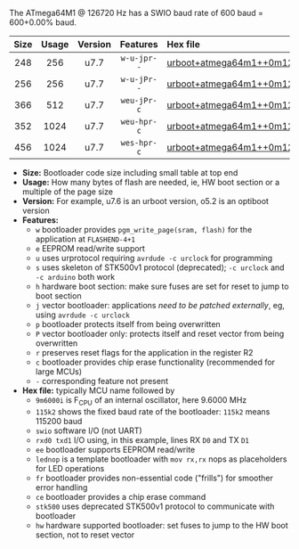 The ATmega64M1 @ 126720 Hz has a SWIO baud rate of 600 baud = 600+0.00% baud.

|Size|Usage|Version|Features|Hex file|
|:-:|:-:|:-:|:-:|:--|
|248|256|u7.7|`w-u-jpr--`|[urboot+atmega64m1++0m126720i++++0k6_swio_rxd4_txd3_lednop.hex](https://raw.githubusercontent.com/stefanrueger/urboot.hex/main/mcus/atmega64m1/internal_oscillator/fint++0m126720_Hz/br++++0k6_bps/urboot+atmega64m1++0m126720i++++0k6_swio_rxd4_txd3_lednop.hex)|
|256|256|u7.7|`w-u-jPr--`|[urboot+atmega64m1++0m126720i++++0k6_swio_rxd4_txd3.hex](https://raw.githubusercontent.com/stefanrueger/urboot.hex/main/mcus/atmega64m1/internal_oscillator/fint++0m126720_Hz/br++++0k6_bps/urboot+atmega64m1++0m126720i++++0k6_swio_rxd4_txd3.hex)|
|366|512|u7.7|`weu-jPr-c`|[urboot+atmega64m1++0m126720i++++0k6_swio_rxd4_txd3_ee_lednop_fr_ce.hex](https://raw.githubusercontent.com/stefanrueger/urboot.hex/main/mcus/atmega64m1/internal_oscillator/fint++0m126720_Hz/br++++0k6_bps/urboot+atmega64m1++0m126720i++++0k6_swio_rxd4_txd3_ee_lednop_fr_ce.hex)|
|352|1024|u7.7|`weu-hpr-c`|[urboot+atmega64m1++0m126720i++++0k6_swio_rxd4_txd3_ee_lednop_fr_ce_hw.hex](https://raw.githubusercontent.com/stefanrueger/urboot.hex/main/mcus/atmega64m1/internal_oscillator/fint++0m126720_Hz/br++++0k6_bps/urboot+atmega64m1++0m126720i++++0k6_swio_rxd4_txd3_ee_lednop_fr_ce_hw.hex)|
|456|1024|u7.7|`wes-hpr-c`|[urboot+atmega64m1++0m126720i++++0k6_swio_rxd4_txd3_ee_lednop_fr_ce_stk500_hw.hex](https://raw.githubusercontent.com/stefanrueger/urboot.hex/main/mcus/atmega64m1/internal_oscillator/fint++0m126720_Hz/br++++0k6_bps/urboot+atmega64m1++0m126720i++++0k6_swio_rxd4_txd3_ee_lednop_fr_ce_stk500_hw.hex)|

- **Size:** Bootloader code size including small table at top end
- **Usage:** How many bytes of flash are needed, ie, HW boot section or a multiple of the page size
- **Version:** For example, u7.6 is an urboot version, o5.2 is an optiboot version
- **Features:**
  + `w` bootloader provides `pgm_write_page(sram, flash)` for the application at `FLASHEND-4+1`
  + `e` EEPROM read/write support
  + `u` uses urprotocol requiring `avrdude -c urclock` for programming
  + `s` uses skeleton of STK500v1 protocol (deprecated); `-c urclock` and `-c arduino` both work
  + `h` hardware boot section: make sure fuses are set for reset to jump to boot section
  + `j` vector bootloader: applications *need to be patched externally*, eg, using `avrdude -c urclock`
  + `p` bootloader protects itself from being overwritten
  + `P` vector bootloader only: protects itself and reset vector from being overwritten
  + `r` preserves reset flags for the application in the register R2
  + `c` bootloader provides chip erase functionality (recommended for large MCUs)
  + `-` corresponding feature not present
- **Hex file:** typically MCU name followed by
  + `9m6000i` is F<sub>CPU</sub> of an internal oscillator, here 9.6000 MHz
  + `115k2` shows the fixed baud rate of the bootloader: `115k2` means 115200 baud
  + `swio` software I/O (not UART)
  + `rxd0 txd1` I/O using, in this example, lines RX `D0` and TX `D1`
  + `ee` bootloader supports EEPROM read/write
  + `lednop` is a template bootloader with `mov rx,rx` nops as placeholders for LED operations
  + `fr` bootloader provides non-essential code ("frills") for smoother error handling
  + `ce` bootloader provides a chip erase command
  + `stk500` uses deprecated STK500v1 protocol to communicate with bootloader
  + `hw` hardware supported bootloader: set fuses to jump to the HW boot section, not to reset vector
